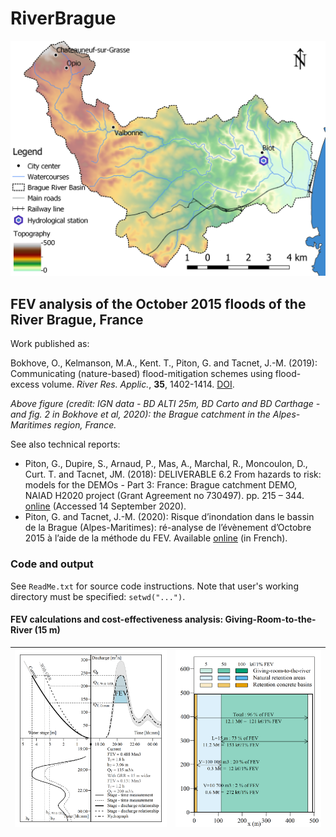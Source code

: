 # RiverBrague

![BragueMap](Output/BragueMapFEV_RRA.png)

## FEV analysis of the October 2015 floods of the River Brague, France 

Work published as: 

Bokhove, O., Kelmanson, M.A., Kent. T., Piton, G. and Tacnet, J.-M. (2019): Communicating (nature-based) flood-mitigation schemes using flood-excess volume. *River Res. Applic.*, **35**, 1402-1414. [DOI](https://doi.org/10.1002/rra.3507).

*Above figure (credit: IGN data - BD ALTI 25m, BD Carto and BD Carthage - and fig. 2 in Bokhove et al, 2020): the Brague catchment in the Alpes-Maritimes region, France.*

See also technical reports:
* Piton, G., Dupire, S., Arnaud, P., Mas, A., Marchal, R., Moncoulon, D., Curt. T. and Tacnet, JM. (2018): DELIVERABLE 6.2 From hazards to risk: models for the DEMOs - Part 3: France: Brague catchment DEMO, NAIAD H2020 project (Grant Agreement no 730497). pp. 215 – 344. [online](http://naiad2020.eu/wp-content/uploads/2019/02/D6.2_REV_FINAL.pdf) (Accessed 14 September 2020).
* Piton, G. and Tacnet, J.-M. (2020): Risque d’inondation dans le bassin de la Brague (Alpes-Maritimes): ré-analyse de l’évènement d’Octobre 2015 à l’aide de la méthode du FEV.  Available [online](https://hal.archives-ouvertes.fr/hal-02866215) (in French).


### Code and output 

See ```ReadMe.txt``` for source code instructions. Note that user's working directory must be specified: ```setwd("...")```.

#### FEV calculations and cost-effectiveness analysis: Giving-Room-to-the-River (15 m)

![3panelGRR](Output/FEVgrr-W15m.png) | ![squarelakebrague](Output/Lake.png)
:-------------------------:|:-------------------------:
